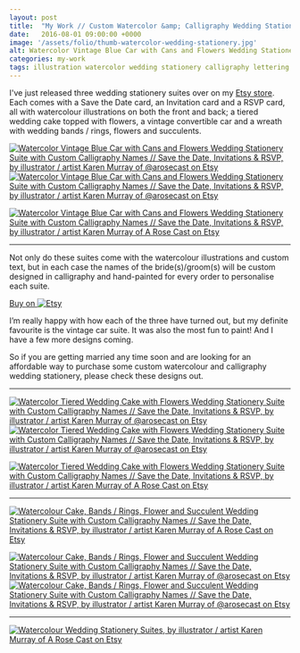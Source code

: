 ```yaml
---
layout: post
title:  "My Work // Custom Watercolor &amp; Calligraphy Wedding Stationery Suites"
date:   2016-08-01 09:00:00 +0000
image: '/assets/folio/thumb-watercolor-wedding-stationery.jpg'
alt: Watercolor Vintage Blue Car with Cans and Flowers Wedding Stationery Suite with Custom Calligraphy Names // Save the Date, Invitations &amp; RSVP, by illustrator / artist Karen Murray of A Rose Cast on Etsy
categories: my-work
tags: illustration watercolor wedding stationery calligraphy lettering
---
```


<p class="intro">I've just released three wedding stationery suites over on my <a href="https://www.etsy.com/shop/ARoseCast" title="A Rose Cast Illustration and Design on Etsy">Etsy store</a>. Each comes with a Save the Date card, an Invitation card and a RSVP card, all with watercolour illustrations on both the front and back; a tiered wedding cake topped with flowers, a vintage convertible car and a wreath with wedding bands / rings, flowers and succulents.</p>

<div class="row">
    <div class="col-md-6">
        <a href="https://www.etsy.com/uk/shop/ARoseCast?ref=hdr_shop_menu&section_id=19577242" title="Watercolor Vintage Blue Car with Cans and Flowers Wedding Stationery Suite with Custom Calligraphy Names // Save the Date, Invitations &amp; RSVP, by illustrator / artist Karen Murray of A Rose Cast on Etsy"><img src="/assets/shop/wedding-stationery/wedding-stationery006.jpg" alt="Watercolor Vintage Blue Car with Cans and Flowers Wedding Stationery Suite with Custom Calligraphy Names // Save the Date, Invitations &amp; RSVP, by illustrator / artist Karen Murray of @arosecast on Etsy"></a>
    </div>
     <div class="col-md-6">
        <a href="https://www.etsy.com/uk/shop/ARoseCast?ref=hdr_shop_menu&section_id=19577242" title="Watercolor Vintage Blue Car with Cans and Flowers Wedding Stationery Suite with Custom Calligraphy Names // Save the Date, Invitations &amp; RSVP, by illustrator / artist Karen Murray of A Rose Cast on Etsy"><img src="/assets/shop/wedding-stationery/wedding-stationery009.jpg" alt="Watercolor Vintage Blue Car with Cans and Flowers Wedding Stationery Suite with Custom Calligraphy Names // Save the Date, Invitations &amp; RSVP, by illustrator / artist Karen Murray of @arosecast on Etsy"></a>
    </div>
</div>

[![Watercolor Vintage Blue Car with Cans and Flowers Wedding Stationery Suite with Custom Calligraphy Names // Save the Date, Invitations &amp; RSVP, by illustrator / artist Karen Murray of A Rose Cast on Etsy](/assets/shop/wedding-stationery/wedding-stationery007.jpg)](https://www.etsy.com/uk/shop/ARoseCast?ref=hdr_shop_menu&section_id=19577242 "Watercolor Vintage Blue Car with Cans and Flowers Wedding Stationery Suite with Custom Calligraphy Names // Save the Date, Invitations &amp; RSVP, by illustrator / artist Karen Murray of @arosecast on Etsy")

<hr>

Not only do these suites come with the watercolour illustrations and custom text, but in each case the names of the bride(s)/groom(s) will be custom designed in calligraphy and hand-painted for every order to personalise each suite.

<div class="highlight etsy">
  <a href="https://www.etsy.com/uk/shop/ARoseCast?ref=hdr_shop_menu&section_id=19577242">Buy <span class="the">on</span> <img src="../../../../assets/graphics/etsy.png" alt="Etsy" title="Etsy"></a>
</div>

I’m really happy with how each of the three have turned out, but my definite favourite is the vintage car suite. It was also the most fun to paint! And I have a few more designs coming.

So if you are getting married any time soon and are looking for an affordable way to purchase some custom watercolour and calligraphy wedding stationery, please check these designs out.

<hr>

<div class="row">
    <div class="col-md-6">
        <a href="https://www.etsy.com/uk/shop/ARoseCast?ref=hdr_shop_menu&section_id=19577242" title="Watercolor Tiered Wedding Cake with Flowers Wedding Stationery Suite with Custom Calligraphy Names // Save the Date, Invitations &amp; RSVP, by illustrator / artist Karen Murray of A Rose Cast on Etsy"><img src="/assets/shop/wedding-stationery/wedding-stationery001.jpg" alt="Watercolor Tiered Wedding Cake with Flowers Wedding Stationery Suite with Custom Calligraphy Names // Save the Date, Invitations &amp; RSVP, by illustrator / artist Karen Murray of @arosecast on Etsy"></a>
    </div>
     <div class="col-md-6">
        <a href="https://www.etsy.com/uk/shop/ARoseCast?ref=hdr_shop_menu&section_id=19577242" title="Watercolor Tiered Wedding Cake with Flowers Wedding Stationery Suite with Custom Calligraphy Names // Save the Date, Invitations &amp; RSVP, by illustrator / artist Karen Murray of A Rose Cast on Etsy"><img src="/assets/shop/wedding-stationery/wedding-stationery002.jpg" alt="Watercolor Tiered Wedding Cake with Flowers Wedding Stationery Suite with Custom Calligraphy Names // Save the Date, Invitations &amp; RSVP, by illustrator / artist Karen Murray of @arosecast on Etsy"></a>
    </div>
</div>

[![Watercolor Tiered Wedding Cake with Flowers Wedding Stationery Suite with Custom Calligraphy Names // Save the Date, Invitations &amp; RSVP, by illustrator / artist Karen Murray of A Rose Cast on Etsy](/assets/shop/wedding-stationery/wedding-stationery005.jpg)](https://www.etsy.com/uk/shop/ARoseCast?ref=hdr_shop_menu&section_id=19577242 "Watercolor Tiered Wedding Cake with Flowers Wedding Stationery Suite with Custom Calligraphy Names // Save the Date, Invitations &amp; RSVP, by illustrator / artist Karen Murray of @arosecast on Etsy")

<hr>

[![Watercolour Cake, Bands / Rings, Flower and Succulent Wedding Stationery Suite with Custom Calligraphy Names // Save the Date, Invitations &amp; RSVP, by illustrator / artist Karen Murray of A Rose Cast on Etsy](/assets/shop/wedding-stationery/wedding-stationery011.jpg)](https://www.etsy.com/uk/shop/ARoseCast?ref=hdr_shop_menu&section_id=19577242 "Watercolour Cake, Bands / Rings, Flower and Succulent Wedding Stationery Suite with Custom Calligraphy Names // Save the Date, Invitations &amp; RSVPby illustrator / artist Karen Murray of @arosecast on Etsy")

<div class="row">
    <div class="col-md-6">
        <a href="https://www.etsy.com/uk/shop/ARoseCast?ref=hdr_shop_menu&section_id=19577242" title="Watercolour Cake, Bands / Rings, Flower and Succulent Wedding Stationery Suite with Custom Calligraphy Names // Save the Date, Invitations &amp; RSVP, by illustrator / artist Karen Murray of A Rose Cast on Etsy"><img src="/assets/shop/wedding-stationery/wedding-stationery013.jpg" alt="Watercolour Cake, Bands / Rings, Flower and Succulent Wedding Stationery Suite with Custom Calligraphy Names // Save the Date, Invitations &amp; RSVP, by illustrator / artist Karen Murray of @arosecast on Etsy"></a>
    </div>
     <div class="col-md-6">
        <a href="https://www.etsy.com/uk/shop/ARoseCast?ref=hdr_shop_menu&section_id=19577242" title="Watercolour Cake, Bands / Rings, Flower and Succulent Wedding Stationery Suite with Custom Calligraphy Names // Save the Date, Invitations &amp; RSVP, by illustrator / artist Karen Murray of A Rose Cast on Etsy"><img src="/assets/shop/wedding-stationery/wedding-stationery016.jpg" alt="Watercolour Cake, Bands / Rings, Flower and Succulent Wedding Stationery Suite with Custom Calligraphy Names // Save the Date, Invitations &amp; RSVP, by illustrator / artist Karen Murray of @arosecast on Etsy"></a>
    </div>
</div>

<hr>

[![Watercolour Wedding Stationery Suites, by illustrator / artist Karen Murray of A Rose Cast on Etsy](/assets/shop/wedding-stationery/wedding-stationery021.jpg)](https://www.etsy.com/uk/shop/ARoseCast?ref=hdr_shop_menu&section_id=19577242 "Watercolour Wedding Stationery Suites, by illustrator / artist Karen Murray of @arosecast on Etsy")
